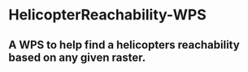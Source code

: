 HelicopterReachability-WPS
==========================

A WPS to help find a helicopters reachability based on any given raster. 
-